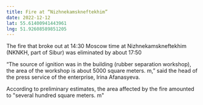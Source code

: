 ```yaml
---
title: Fire at “Nizhnekamskneftekhim”
date: 2022-12-12
lat: 55.61400941443961
lng: 51.92608589851205
---
```


The fire that broke out at 14:30 Moscow time at Nizhnekamskneftekhim (NKNKH, part of Sibur) was eliminated by about 17:50

“The source of ignition was in the building (rubber separation workshop), the area of ​​the workshop is about 5000 square meters. m,” said the head of the press service of the enterprise, Irina Afanasyeva. 

According to preliminary estimates, the area affected by the fire amounted to "several hundred square meters. m"